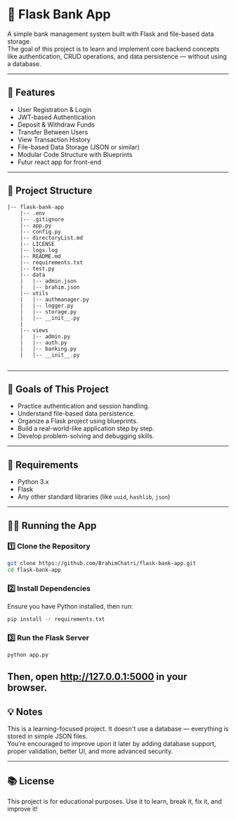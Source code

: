 # 💸 Flask Bank App

A simple bank management system built with Flask and file-based data storage.  
The goal of this project is to learn and implement core backend concepts like authentication, CRUD operations, and data persistence — without using a database.

---

## 🚀 Features

- User Registration & Login
- JWT-based Authentication
- Deposit & Withdraw Funds
- Transfer Between Users
- View Transaction History
- File-based Data Storage (JSON or similar)
- Modular Code Structure with Blueprints
- Futur react app for front-end

---

## 📁 Project Structure

```
|-- flask-bank-app
    |-- .env
    |-- .gitignore
    |-- app.py
    |-- config.py
    |-- directoryList.md
    |-- LICENSE
    |-- logs.log
    |-- README.md
    |-- requirements.txt
    |-- test.py
    |-- data
    |   |-- admin.json
    |   |-- brahim.json
    |-- utils
    |   |-- authmanager.py
    |   |-- logger.py
    |   |-- storage.py
    |   |-- __init__.py
    |  
    |-- views
    |   |-- admin.py
    |   |-- auth.py
    |   |-- banking.py
    |   |-- __init__.py


```

---

## 🧠 Goals of This Project

- Practice authentication and session handling.
- Understand file-based data persistence.
- Organize a Flask project using blueprints.
- Build a real-world-like application step by step.
- Develop problem-solving and debugging skills.

---

## 📌 Requirements

- Python 3.x
- Flask
- Any other standard libraries (like `uuid`, `hashlib`, `json`)

---

## 🏃‍♂️ Running the App

### 1️⃣ Clone the Repository  
```bash
git clone https://github.com/BrahimChatri/flask-bank-app.git
cd flask-bank-app
```

### 2️⃣ Install Dependencies  
Ensure you have Python installed, then run:  
```bash
pip install -r requirements.txt
```

### 3️⃣ Run the Flask Server  
```bash
python app.py
```
Then, open **http://127.0.0.1:5000** in your browser.
---

## 💡 Notes

This is a learning-focused project. It doesn't use a database — everything is stored in simple JSON files.  
You’re encouraged to improve upon it later by adding database support, proper validation, better UI, and more advanced security.

---

## 📚 License

This project is for educational purposes. Use it to learn, break it, fix it, and improve it!
```

